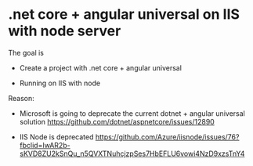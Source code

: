 # .net core + angular universal on IIS with node server

The goal is

- Create a project with .net core + angular universal

- Running on IIS with node

Reason:

- Microsoft is going to deprecate the current dotnet + angular universal solution https://github.com/dotnet/aspnetcore/issues/12890

- IIS Node is deprecated https://github.com/Azure/iisnode/issues/76?fbclid=IwAR2b-sKVD8ZU2kSnQu_n5QVXTNuhcjzpSes7HbEFLU6vowi4NzD9xzsTnY4
